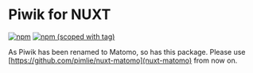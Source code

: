 # Piwik for NUXT
[![npm](https://img.shields.io/npm/dt/nuxt-piwik.svg?style=flat-square)](https://www.npmjs.com/package/nuxt-piwik)
[![npm (scoped with tag)](https://img.shields.io/npm/v/nuxt-piwik/latest.svg?style=flat-square)](https://www.npmjs.com/package/nuxt-piwik)

As Piwik has been renamed to Matomo, so has this package. Please use [https://github.com/pimlie/nuxt-matomo](nuxt-matomo) from now on.

